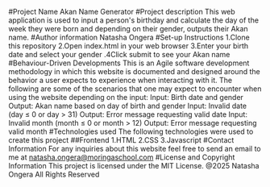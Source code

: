 #Project Name
Akan Name Generator
#Project description
This web application is used to input a person's birthday and calculate the day of the week they were born and depending on their gender, outputs their Akan name.
#Author information
Natasha Ongera 
#Set-up Instructions
1.Clone this repository
2.Open index.html in your web browser
3.Enter your birth date and select your gender
.4Click submit to see your Akan name
#Behaviour-Driven Developments
This is an Agile software development methodology in which this website is documented and designed around the behavior a user expects to experience when interacting with it. The following are some of the scenarios that one may expect to encounter when using the website depending on the input:
Input: Birth date and gender
Output: Akan name based on day of birth and gender
Input: Invalid date (day ≤ 0 or day > 31)
Output: Error message requesting valid date
Input: Invalid month (month ≤ 0 or month > 12)
Output: Error message requesting valid month
#Technologies used
The following technologies were used to create this project
##Frontend
1.HTML
2.CSS
3.Javascript
#Contact Information
For any inquiries about this website  feel free to send an email to me at natasha.ongera@moringaschool.com
#License and Copyright Information
This project is licensed under the MIT License.
@2025 Natasha Ongera All Rights Reserved







 
